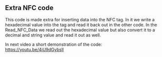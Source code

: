 ## Extra NFC code

This code is made extra for inserting data into the NFC tag. In it we write a hexadecimal value into the tag and read it back out in the other code.
In the Read_NFC_Data we read out the hexadecimal value but also convert it to a decimal and string value and read it out as well.

In next video a short demonstration of the code: https://youtu.be/4iU9dGybslI
